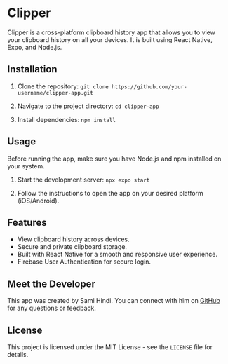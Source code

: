 # Clipper

Clipper is a cross-platform clipboard history app that allows you to view your clipboard history on all your devices. It is built using React Native, Expo, and Node.js.

## Installation

1. Clone the repository:
   `git clone https://github.com/your-username/clipper-app.git`

2. Navigate to the project directory:
   `cd clipper-app`

3. Install dependencies:
   `npm install`

## Usage

Before running the app, make sure you have Node.js and npm installed on your system.

1. Start the development server:
   `npx expo start`

2. Follow the instructions to open the app on your desired platform (iOS/Android).

## Features

- View clipboard history across devices.
- Secure and private clipboard storage.
- Built with React Native for a smooth and responsive user experience.
- Firebase User Authentication for secure login.

## Meet the Developer

This app was created by Sami Hindi. You can connect with him on [GitHub](https://github.com/fujiwarachoki) for any questions or feedback.

## License

This project is licensed under the MIT License - see the `LICENSE` file for details.
